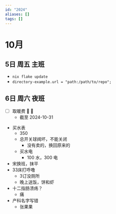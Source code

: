 ```yaml
---
id: "2024"
aliases: []
tags: []
---
```


# 10月
## 5日 周五 主班
- `nix flake update`
- `directory-example.url = "path:/path/to/repo";`

## 6日 周六 夜班

- [ ] 取暖费 🔼 📅
  - 截至 2024-10-31
- 买水表
  - 350
  - 总开关球阀坏，不能关闭
    - 没有卖的，换回原来的
  - 买水电
    -  100 水，300 电
- 宋换班，抹平
- 33床打呼噜
  - 3订没厕所
  - 晚上送饭，饼和虾
- 十二指肠溃疡？
  - 痛
- 产科名字写错
  - 张果果



  
